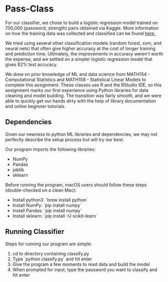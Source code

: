 # Pass-Class

For our classifier, we chose to build a logistic regression model trained on 700,000 (password, strength) pairs obtained via Kaggle. More information on how the training data was collected and classified can be found <a href="https://www.kaggle.com/bhavikbb/password-strength-classifier-dataset"> here </a>.

We tried using several other classification models (random forest, svm, and neural nets) that often give higher accuracy at the cost of longer training and prediction time. Ultimately, the improvements in accuracy weren't worth the expense, and we settled on a simpler logistic regression model that gives 82% test accuracy. 

We drew on prior knowledge of ML and data science from MATH154 - Computational Statistics and MATH158 - Statistical Linear Models to complete this assignment. These classes use R and the RStudio IDE, so this assignment marks our first experience using Python libraries for data cleaning and model building. The transition was fairly smooth, and we were able to quickly get our hands dirty with the help of library documentation and online beginner tutorials. 

## Dependencies
Given our newness to python ML libraries and dependencies, we may not perfectly describe the setup process but will try our best. 

Our program imports the following libraries:
<ul>
    <li>NumPy</li>
    <li>Pandas</li>
    <li>joblib</li>
    <li>sklearn</li>
</ul>

Before running the program, macOS users should follow these steps (double-checked on a clean Mac):
<ul>
    <li>Install python3: `brew install python`</li>
    <li>Install NumPy: `pip install numpy`</li>
    <li>Install Pandas: `pip install numpy` </li>
    <li>Install sklearn: `pip install -U scikit-learn`</li>
</ul>

## Running Classifier
Steps for running our program are simple: 
<ol>
    <li>cd to directory containing classify.py</li>
    <li>Type `python classify.py` and hit enter</li>
    <li>Give the program a few moments to read data and build the model </li>
    <li>When prompted for input, type the password you want to classify and hit enter</li>
</ol>